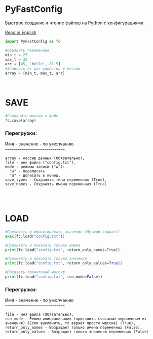 # PyFastConfig
Быстрое создание и чтение файлов на Python с конфигурациями.

<a href="README.md">Read in English</a>

```Python
import PyFastConfig as fc

#Объявить переменные
min_t = 25
max_t = 35
arr = [45, 'hello', 81.5]
#Записать их для удобства в массив
array = [min_t, max_t, arr]
```
</br>

# SAVE
```Python
#Сохранить массив в файл
fc.save(array)
```

### Перегрузки: </br>
Имя - значение - по умолчанию </br>
------------------------------ </br>
```
array - массив данных (Обязательно),
file - имя файла ("config.txt"),
mode - режимы записи ("w"):
  "w" - переписать
  "a" - дописать в конец,
save_types - Сохранять типы переменных (True),
save_names - Сохранять имена переменных (True)
```
</br></br>

# LOAD
```Python
#Прочитать и импортировать значения (Лучший вариант)
exec(fc.load("config.txt"))

#Прочитать и показать только имена
print(fc.load("config.txt", return_only_names=True))

#Прочитать и показать только значения
print(fc.load("config.txt", return_only_values=True))

#Показать прочитаный массив
print(fc.load("config.txt", run_mode=False))
```

### Перегрузки: </br>
Имя - значение - по умолчанию </br>
------------------------------ </br>
```
file - имя файла (Обязательно),
run_mode - Режим инициализации (присвоить считаным переменным их значения) (Если выключить, то вернет просто массив) (True),
return_only_names - Возращает только имена переменных (False),
return_only_values - Возращает только значения переменных (False)
```
